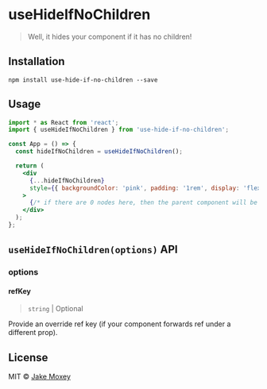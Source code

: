 # useHideIfNoChildren

> Well, it hides your component if it has no children!

## Installation

```
npm install use-hide-if-no-children --save
```

## Usage

```jsx
import * as React from 'react';
import { useHideIfNoChildren } from 'use-hide-if-no-children';

const App = () => {
  const hideIfNoChildren = useHideIfNoChildren();

  return (
    <div 
      {...hideIfNoChildren} 
      style={{ backgroundColor: 'pink', padding: '1rem', display: 'flex' }}
    >
      {/* if there are 0 nodes here, then the parent component will be hidden. */}
    </div>
  );
};
```

## `useHideIfNoChildren(options)` API

### options

#### refKey

> `string` | Optional

Provide an override ref key (if your component forwards ref under a different prop).

## License

MIT © [Jake Moxey](https://github.com/jxom)

